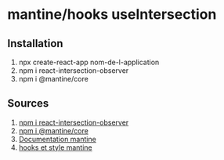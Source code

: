 # mantine/hooks useIntersection

## Installation 
  1. npx create-react-app nom-de-l-application
  2. npm i react-intersection-observer
  3. npm i @mantine/core
  
## Sources
  1. [npm i react-intersection-observer](https://www.npmjs.com/package/react-intersection-observer)
  2. [npm i @mantine/core](https://www.npmjs.com/package/@mantine/core)
  3. [Documentation mantine](https://mantine.dev/)
  4. [hooks et style mantine](https://mantine.dev/hooks/use-intersection/)
  
